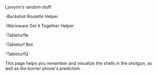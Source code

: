 Ljovynn's random stuff

-Buckshot Roulette Helper

-Warioware Get it Together Helper

-Tableturfle

-Tableturf Bot

-TableturfQ

This page helps you remember and visualize the shells in the shotgun, as well as the burner phone's prediction.
